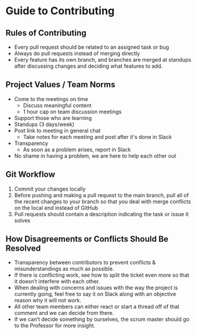 # Guide to Contributing

## Rules of Contributing
- Every pull request should be related to an assigned task or bug
- Always do pull requests instead of merging directly
- Every feature has its own branch, and branches are merged at standups after discussing changes and deciding what features to add.

## Project Values / Team Norms
- Come to the meetings on time
    - Discuss meaningful content
    - 1 hour cap on team discussion meetings
- Support those who are learning
- Standups (3 days/week)
- Post link to meeting in general chat
    - Take notes for each meeting and post after it's done in Slack
- Transparency
    - As soon as a problem arises, report in Slack
- No shame in having a problem, we are here to help each other out

## Git Workflow
1. Commit your changes locally
2. Before pushing and making a pull request to the main branch, pull all of the recent changes to your branch so that you deal with merge conflicts on the local end instead of GitHub
3. Pull requests should contain a description indicating the task or issue it solves

## How Disagreements or Conflicts Should Be Resolved
- Transparency between contributors to prevent conflicts & misunderstandings as much as possible.
- If there is conflicting work, see how to split the ticket even more so that it doesn’t interfere with each other.
- When dealing with concerns and issues with the way the project is currently going, feel free to say it on Slack along with an objective reason why it will not work.
- All other team members can either react or start a thread off of that comment and we can decide from there.
- If we can’t decide something by ourselves, the scrum master should go to the Professor for more insight.
